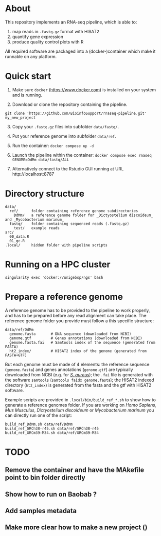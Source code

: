


# About
This repository implements an RNA-seq pipeline, which is able to:

 1. map reads in `.fastq.gz` format with HISAT2
 2. quantify gene expression
 3. produce quality control plots with R

All required software are packaged into a (docker-)container which make it runnable on any platform.



# Quick start

 1) Make sure `docker` (https://www.docker.com) is installed on your system and is running.
 
 2) Download or clone the repository containing the pipeline.
```
git clone 'https://github.com/BioinfoSupport/rnaseq-pipeline.git' my_new_project
```

 3) Copy your `.fastq.gz` files into subfolder `data/fastq/`.
 
 4) Put your reference genome into subfolder `data/ref`.
 
 5) Run the container: `docker compose up -d`

 6) Launch the pipeline within the container: `docker compose exec rnaseq GENOME=DdMm data/fastq/ALL`

 7) Alternatively connect to the Rstudio GUI running at URL http://localhost:8787



# Directory structure

```
data/
  ref/      folder containing reference genome subdirectories
    DdMm/   a reference genome folder for _Dictyostelium discoideum_ and _Mycobacterium marinum_
  fastq/    folder containing sequenced reads (.fastq.gz)
    test/   example reads
src/
  00_data.R
  01_qc.R
.local/     hidden folder with pipeline scripts
```


# Running on a HPC cluster
```
singularity exec 'docker://unigebsp/ngs' bash
```


# Prepare a reference genome

A reference genome has to be provided to the pipeline to work properly, and has to be prepared before any read alignment can take place. The reference genome folder you provide must follow a this specific structure:
```
data/ref/DdMm
  genome.fasta       # DNA sequence (downloaded from NCBI)
  genome.gtf         # Genes annotations (downloaded from NCBI)
  genome.fasta.fai   # Samtools index of the sequence (generated from FASTA)
  ht2_index/         # HISAT2 index of the genome (generated from FASTA+GTF)
```
But each genome must be made of 4 elements: the reference sequence (`genome.fasta`) and genes annotations (`genome.gtf`) are typically downloaded from NCBI (e.g. for [_S. aureus_](https://www.ncbi.nlm.nih.gov/datasets/genome/GCF_000013425.1/)); 
the `.fai` file is generated with the software `samtools` (`samtools faidx genome.fasta`);
the HISAT2 indexed directory (`ht2_index`) is generated from the fasta and the gtf with HISAT2 software.

Example scripts are provided in `.local/bin/build_ref_*.sh` to show how to generate a reference genomes folder. If you are working on _Homo Sapiens_, _Mus Musculus_, _Dictyostelium discoideum_ or _Mycobacterium marinum_ you can directly run one of the script:
```
build_ref_DdMm.sh data/ref/DdMm
build_ref_GRCh38-r45.sh data/ref/GRCh38-r45
build_ref_GRCm39-M34.sh data/ref/GRCm39-M34
```






# TODO

## Remove the container and have the MAkefile point to bin folder directly
## Show how to run on Baobab ?
## Add samples metadata 
## Make more clear how to make a new project ()




